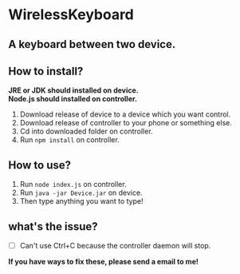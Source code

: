 # WirelessKeyboard
A keyboard between two device. 
---
## How to install?
**JRE or JDK should installed on device.**  
**Node.js should installed on controller.**
1. Download release of device to a device which you want control.
2. Download release of controller to your phone or something else.
3. Cd into downloaded folder on controller.
4. Run `npm install` on controller.

## How to use?
1. Run `node index.js` on controller.
2. Run `java -jar Device.jar` on device.
3. Then type anything you want to type!

## what's the issue?
- [ ] Can't use Ctrl+C because the controller daemon will stop. 

**If you have ways to fix these, please send a email to me!**
